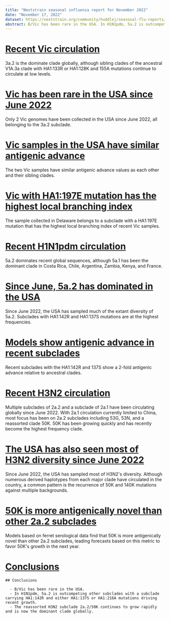 ```yaml
---
title: "Nextstrain seasonal influenza report for November 2022"
date: "November 17, 2022"
dataset: https://nextstrain.org/community/huddlej/seasonal-flu-reports/flu/seasonal/2022-11-17/h3n2/2y/cell/fra/ha?c=haplotype&d=tree,map,frequencies&f_country=Usa&f_epiweek=202223,202224,202225,202226,202227,202228,202229,202230,202231,202232,202233,202234,202235,202236,202237,202238,202239,202240,202241,202242,202243,202244&label=clade:3C.2a1b.2a.2&p=grid&r=division
abstract: B/Vic has been rare in the USA. In H1N1pdm, 5a.2 is outcompeting other subclades with a subclade carrying HA1:142R and HA1:137S mutations driving recent growth. The reassorted H3N2 subclade 2a.2/50K continues to grow rapidly and is now the dominant clade globally.
---
```


# [Recent Vic circulation](https://nextstrain.org/community/huddlej/seasonal-flu-reports/flu/seasonal/2022-11-17/vic/2y/cell/hi/ha?d=tree,map,frequencies&f_epiweek=202223,202224,202225,202226,202227,202228,202229,202230,202231,202232,202233,202234,202235,202236,202237,202238,202239,202240,202241,202242,202243,202244&p=grid)

3a.2 is the dominate clade globally, although sibling clades of the ancestral V1A.3a clade with HA1:133R or HA1:128K and 155A mutations continue to circulate at low levels.

# [Vic has been rare in the USA since June 2022](https://nextstrain.org/community/huddlej/seasonal-flu-reports/flu/seasonal/2022-11-17/vic/2y/cell/hi/ha?c=haplotype&d=tree,map&f_country=Usa&f_epiweek=202223,202224,202225,202226,202227,202228,202229,202230,202231,202232,202233,202234,202235,202236,202237,202238,202239,202240,202241,202242,202243,202244&label=clade:V1A.3a.2&p=grid&r=division)

Only 2 Vic genomes have been collected in the USA since June 2022, all belonging to the 3a.2 subclade.

# [Vic samples in the USA have similar antigenic advance](https://nextstrain.org/community/huddlej/seasonal-flu-reports/flu/seasonal/2022-11-17/vic/2y/cell/hi/ha?c=cTiter&d=tree&f_country=Usa&f_epiweek=202223,202224,202225,202226,202227,202228,202229,202230,202231,202232,202233,202234,202235,202236,202237,202238,202239,202240,202241,202242,202243,202244&label=clade:V1A.3a.2&p=full&r=division)

The two Vic samples have similar antigenic advance values as each other and their sibling clades.

# [Vic with HA1:197E mutation has the highest local branching index](https://nextstrain.org/community/huddlej/seasonal-flu-reports/flu/seasonal/2022-11-17/vic/2y/cell/hi/ha?c=lbi&d=tree&f_country=Usa&f_epiweek=202223,202224,202225,202226,202227,202228,202229,202230,202231,202232,202233,202234,202235,202236,202237,202238,202239,202240,202241,202242,202243,202244&label=clade:V1A.3a.2&p=full&r=division)

The sample collected in Delaware belongs to a subclade with a HA1:197E mutation that has the highest local branching index of recent Vic samples.

# [Recent H1N1pdm circulation](https://nextstrain.org/community/huddlej/seasonal-flu-reports/flu/seasonal/2022-11-17/h1n1pdm/2y/cell/hi/ha?d=tree,map,frequencies&f_epiweek=202223,202224,202225,202226,202227,202228,202229,202230,202231,202232,202233,202234,202235,202236,202237,202238,202239,202240,202241,202242,202243&label=clade:6B.1A.5a&p=grid)

5a.2 dominates recent global sequences, although 5a.1 has been the dominant clade in Costa Rica, Chile, Argentina, Zambia, Kenya, and France.

# [Since June, 5a.2 has dominated in the USA](https://nextstrain.org/community/huddlej/seasonal-flu-reports/flu/seasonal/2022-11-17/h1n1pdm/2y/cell/hi/ha?c=haplotype&d=tree,map,frequencies&f_country=Usa&f_epiweek=202223,202224,202225,202226,202227,202228,202229,202230,202231,202232,202233,202234,202235,202236,202237,202238,202239,202240,202241,202242,202243&label=clade:6B.1A.5a.2&p=grid&r=division)

Since June 2022, the USA has sampled much of the extant diversity of 5a.2.
Subclades with HA1:142R and HA1:137S mutations are at the highest frequencies.

# [Models show antigenic advance in recent subclades](https://nextstrain.org/community/huddlej/seasonal-flu-reports/flu/seasonal/2022-11-17/h1n1pdm/2y/cell/hi/ha?branchLabel=aa&c=cTiter&d=tree&f_country=Usa&f_epiweek=202223,202224,202225,202226,202227,202228,202229,202230,202231,202232,202233,202234,202235,202236,202237,202238,202239,202240,202241,202242,202243&label=clade:6B.1A.5a.2&p=full&r=division)

Recent subclades with the HA1:142R and 137S show a 2-fold antigenic advance relative to ancestral clades.

# [Recent H3N2 circulation](https://nextstrain.org/community/huddlej/seasonal-flu-reports/flu/seasonal/2022-11-17/h3n2/2y/cell/fra/ha?d=tree,map,frequencies&f_epiweek=202223,202224,202225,202226,202227,202228,202229,202230,202231,202232,202233,202234,202235,202236,202237,202238,202239,202240,202241,202242,202243,202244&label=clade:3C.2a1b.2a&p=grid)

Multiple subclades of 2a.2 and a subclade of 2a.1 have been circulating globally since June 2022.
With 2a.1 circulation currently limited to China, most focus has been on 2a.2 subclades including 53G, 53N, and a reassorted clade 50K.
50K has been growing quickly and has recently become the highest frequency clade.

# [The USA has also seen most of H3N2 diversity since June 2022](https://nextstrain.org/community/huddlej/seasonal-flu-reports/flu/seasonal/2022-11-17/h3n2/2y/cell/fra/ha?c=haplotype&d=tree,map,frequencies&f_country=Usa&f_epiweek=202223,202224,202225,202226,202227,202228,202229,202230,202231,202232,202233,202234,202235,202236,202237,202238,202239,202240,202241,202242,202243,202244&label=clade:3C.2a1b.2a.2&p=grid&r=division)

Since June 2022, the USA has sampled most of H3N2's diversity.
Although numerous derived haplotypes from each major clade have circulated in the country, a common pattern is the recurrence of 50K and 140K mutations against multiple backgrounds.

# [50K is more antigenically novel than other 2a.2 subclades](https://nextstrain.org/community/huddlej/seasonal-flu-reports/flu/seasonal/2022-11-17/h3n2/2y/cell/fra/ha?branches=hide&d=tree,frequencies&f_country=Usa&f_epiweek=202223,202224,202225,202226,202227,202228,202229,202230,202231,202232,202233,202234,202235,202236,202237,202238,202239,202240,202241,202242,202243,202244&l=scatter&label=clade:3C.2a1b.2a.2&p=full&r=division&scatterX=cTiter_x&scatterY=clade_membership)

Models based on ferret serological data find that 50K is more antigenically novel than other 2a.2 subclades, leading forecasts based on this metric to favor 50K's growth in the next year.

# [Conclusions](https://nextstrain.org/community/huddlej/seasonal-flu-reports/flu/seasonal/2022-11-17/h3n2/2y/cell/fra/ha)

```auspiceMainDisplayMarkdown
## Conclusions

  - B/Vic has been rare in the USA.
  - In H1N1pdm, 5a.2 is outcompeting other subclades with a subclade carrying HA1:142R and either HA1:137S or HA1:216A mutations driving recent growth.
  - The reassorted H3N2 subclade 2a.2/50K continues to grow rapidly and is now the dominant clade globally.

```
